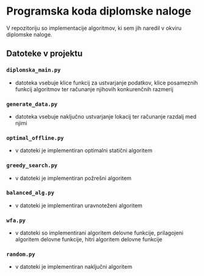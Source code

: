 # Programska koda diplomske naloge

V repozitoriju so implementacije algoritmov, ki sem jih naredil v okviru diplomske naloge.

## Datoteke v projektu

### `diplomska_main.py` 
- datoteka vsebuje klice funkcij za ustvarjanje podatkov, klice posameznih funkcij algoritmov ter računanje njihovih konkurenčnih razmerij

### `generate_data.py` 
- datoteka vsebuje naključno ustvarjanje lokacij ter računanje razdalj med njimi

### `optimal_offline.py`
- v datoteki je implementiran optimalni statični algoritem

### `greedy_search.py` 
- v datoteki je implementiran požrešni algoritem

### `balanced_alg.py` 
- v datoteki je implementiran uravnoteženi algoritem

### `wfa.py` 
- v datoteki so implementirani algoritem delovne funkcije, prilagojeni algoritem delovne funkcije, hitri algoritem delovne funkcije

### `random.py` 
- v datoteki je implementiran naključni algoritem
